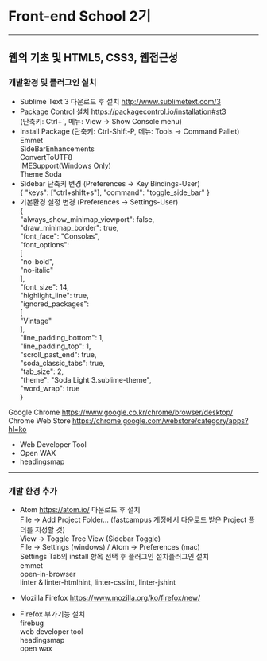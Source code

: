 # Front-end School 2기

<hr />

## 웹의 기초 및 HTML5, CSS3, 웹접근성

### 개발환경 및 플러그인 설치

* Sublime Text 3 다운로드 후 설치 <http://www.sublimetext.com/3>  
* Package Control 설치 <https://packagecontrol.io/installation#st3>    
(단축키: Ctrl+`, 메뉴: View -> Show Console menu)  
* Install Package (단축키: Ctrl-Shift-P, 메뉴: Tools -> Command Pallet)  
Emmet  
SideBarEnhancements  
ConvertToUTF8  
IMESupport(Windows Only)  
Theme Soda  
* Sidebar 단축키 변경 (Preferences -> Key Bindings-User)  
{ "keys": ["ctrl+shift+s"], "command": "toggle_side_bar" }  
* 기본환경 설정 변경 (Preferences -> Settings-User)  
{  
	"always_show_minimap_viewport": false,  
	"draw_minimap_border": true,  
	"font_face": "Consolas",  
	"font_options":  
	[  
		"no-bold",  
		"no-italic"  
	],  
	"font_size": 14,  
	"highlight_line": true,  
	"ignored_packages":  
	[  
		"Vintage"  
	],  
	"line_padding_bottom": 1,  
	"line_padding_top": 1,  
	"scroll_past_end": true,  
	"soda_classic_tabs": true,  
	"tab_size": 2,  
	"theme": "Soda Light 3.sublime-theme",  
	"word_wrap": true  
}  

Google Chrome <https://www.google.co.kr/chrome/browser/desktop/>   
Chrome Web Store  <https://chrome.google.com/webstore/category/apps?hl=ko>  
* Web Developer Tool
* Open WAX
* headingsmap  

 <hr />

### 개발 환경 추가  
* Atom <https://atom.io/>  다운로드 후 설치  
  File -> Add Project Folder... (fastcampus 계정에서 다운로드 받은 Project 폴더를 지정할 것)  
  View -> Toggle Tree View (Sidebar Toggle)  
  File -> Settings (windows) / Atom -> Preferences (mac)  
  Settings Tab의 install 항목 선택 후 플러그인 설치플러그인 설치   
  emmet  
  open-in-browser  
  linter & linter-htmlhint, linter-csslint, linter-jshint   
  
* Mozilla Firefox <https://www.mozilla.org/ko/firefox/new/>  
* Firefox 부가기능 설치  
  firebug  
  web developer tool  
  headingsmap  
  open wax
